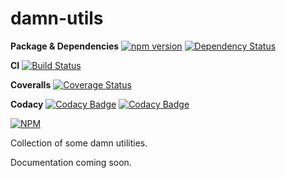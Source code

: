 damn-utils
=====

**Package & Dependencies**
[![npm version](https://badge.fury.io/js/damn-utils.svg)](https://badge.fury.io/js/damn-utils)
[![Dependency Status](https://gemnasium.com/damncreative/damn-utils.svg)](https://gemnasium.com/damncreative/damn-utils)

**CI**
[![Build Status](https://travis-ci.org/damncreative/damn-utils.svg?branch=master)](https://travis-ci.org/damncreative/damn-utils)

**Coveralls**
[![Coverage Status](https://coveralls.io/repos/github/damncreative/damn-utils/badge.svg?branch=master)](https://coveralls.io/github/damncreative/damn-utils?branch=master)

**Codacy**
[![Codacy Badge](https://api.codacy.com/project/badge/coverage/c21ecdfb634d4fb488af66822c0aebef)](https://www.codacy.com/app/naxmefy/damn-utils)
[![Codacy Badge](https://api.codacy.com/project/badge/grade/c21ecdfb634d4fb488af66822c0aebef)](https://www.codacy.com/app/naxmefy/damn-utils)

[![NPM](https://nodei.co/npm/damn-utils.png?downloads=true&downloadRank=true&stars=true)](https://nodei.co/npm/damn-utils/)

Collection of some damn utilities.

Documentation coming soon.